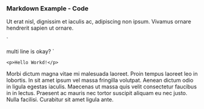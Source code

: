 ### Markdown Example - Code

Ut erat nisl, dignissim et iaculis ac, adipiscing non ipsum. Vivamus ornare hendrerit sapien ut ornare.

`
<?php echo("Hello World!"); ?>  
multi line is okay?
`

`<p>Hello Workd!</p>`

Morbi dictum magna vitae mi malesuada laoreet. Proin tempus laoreet leo in lobortis. In sit amet ipsum vel massa fringilla volutpat. Aenean dictum odio in ligula egestas iaculis. Maecenas ut massa quis velit consectetur faucibus in in lectus. Praesent ac mauris nec tortor suscipit aliquam eu nec justo. Nulla facilisi. Curabitur sit amet ligula ante.